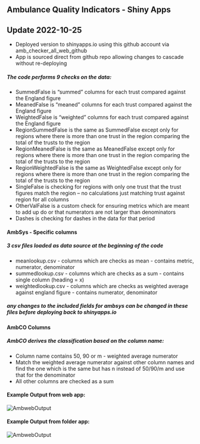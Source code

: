## Ambulance Quality Indicators - Shiny Apps <br/>
<!---#### UI for running the code with a click button interface
* Web checker: https://nhseiuecperformance.shinyapps.io/amb_checker_all_web/
* Folder checker: https://nhseiuecperformance.shinyapps.io/amb_checker_all_folder -->

## Update 2022-10-25
* Deployed version to shinyapps.io using this github account via amb_checker_all_web_github
* App is sourced direct from github repo allowing changes to cascade without re-deploying

##### The code performs 9 checks on the data:
* SummedFalse is “summed” columns for each trust compared against the England figure
* MeanedFalse is “meaned” columns for each trust compared against the England figure
* WeightedFalse is “weighted” columns for each trust compared against the England figure
* RegionSummedFalse is the same as SummedFalse except only for regions where there is more than one trust in the region comparing the total of the trusts to the region
* RegionMeanedFalse is the same as MeanedFalse except only for regions where there is more than one trust in the region comparing the total of the trusts to the region
* RegionWeightedFalse is the same as WeightedFalse except only for regions where there is more than one trust in the region comparing the total of the trusts to the region
* SingleFalse is checking for regions with only one trust that the trust figures match the region – no calculations just matching trust against region for all columns
* OtherValFalse is a custom check for ensuring metrics which are meant to add up do or that numerators are not larger than denominators
* Dashes is checking for dashes in the data for that period

#### AmbSys - Specific columns
##### 3 csv files loaded as data source at the beginning of the code
* meanlookup.csv - columns which are checks as mean - contains metric, numerator, denominator
* summedlookup.csv - columns which are checks as a sum - contains single column (heading = x)
* weightedlookup.csv - columns which are checks as weighted average against england figure - contains numerator, denominator
##### any changes to the included fields for ambsys can be changed in these files before deploying back to shinyapps.io

#### AmbCO Columns
##### AmbCO derives the classification based on the column name:
* Column name contains 50, 90 or m - weighted average numerator
* Match the weighted average numerator against other column names and find the one which is the same but has n instead of 50/90/m and use that for the denominator
* All other columns are checked as a sum

#### Example Output from web app:
![AmbwebOutput](https://github.com/LPulle/NHSE-Analytics/blob/master/AmbWebOutput.jpg)
#### Example Output from folder app:
![AmbwebOutput](https://github.com/LPulle/NHSE-Analytics/blob/master/AmbFileOutput.jpg)
